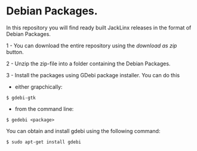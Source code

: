# Debian Packages.

In this repository you will find ready built JackLinx releases in the format of Debian Packages.

1 - You can download the entire repository using the *download as zip* button.

2 - Unzip the zip-file into a folder containing the Debian Packages.

3 - Install the packages using GDebi package installer. 
You can do this 
- either grapchically: 
 
```
$ gdebi-gtk 
```


- from the command line: 

``` 
$ gedebi <package>
```

You can obtain and install gdebi using the following command:

```
$ sudo apt-get install gdebi
```

